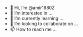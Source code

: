 - 👋 Hi, I’m @amir1980Z
- 👀 I’m interested in ...
- 🌱 I’m currently learning ...
- 💞️ I’m looking to collaborate on ...
- 📫 How to reach me ...

<!---
amir1980Z/amir1980Z is a ✨ special ✨ repository because its `README.md` (this file) appears on your GitHub profile.
You can click the Preview link to take a look at your changes.
--->
